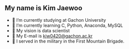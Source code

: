 ## My name is Kim Jaewoo


- 🔭 I’m currently studying at Gachon University
- 🌱 I’m currently learning C, Python, Anaconda, MySQL
- 👯 My vision is data scientist
- 🤔 My E-mail is kjw0420@gachon.ac.kr
- 💬 I served in the military in the First Mountain Brigade.

